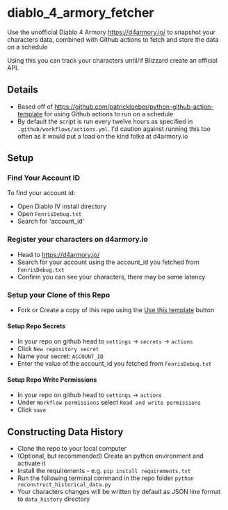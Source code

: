 # diablo_4_armory_fetcher

Use the unofficial Diablo 4 Armory https://d4armory.io/ to snapshot your characters data, combined with Github actions to fetch and store the data on a schedule

Using this you can track your characters until/if Blizzard create an official API.

## Details

- Based off of https://github.com/patrickloeber/python-github-action-template for using Github actions to run on a schedule
- By default the script is run every twelve hours as specified in `.github/workflows/actions.yml`. I'd caution against running this too often as it would put a load on the kind folks at d4armory.io

## Setup

### Find Your Account ID

To find your account id:
- Open Diablo IV install directory
- Open `FenrisDebug.txt`
- Search for 'account_id'

### Register your characters on d4armory.io
- Head to https://d4armory.io/
- Search for your account using the account_id you fetched from `FenrisDebug.txt`
- Confirm you can see your characters, there may be some latency

### Setup your Clone of this Repo
- Fork or Create a copy of this repo using the [Use this template](https://github.com/ryancollingwood/diablo_4_armory_fetcher/generate) button

#### Setup Repo Secrets
- In your repo on github head to `settings` -> `secrets` -> `actions`
- Click `New repository secret`
- Name your secret: `ACCOUNT_ID`
- Enter the value of the account_id you fetched from `FenrisDebug.txt`

#### Setup Repo Write Permissions
- In your repo on github head to `settings` -> `actions`
- Under `Workflow permissions` select `Read and write permissions`
- Click `save`

## Constructing Data History
- Clone the repo to your local computer
- (Optional, but recommended) Create an python environment and activate it
- Install the requirements - e.g. `pip install requirements.txt`
- Run the following terminal command in the repo folder `python reconstruct_historical_data.py`
- Your characters changes will be written by default as JSON line format to `data_history` directory
